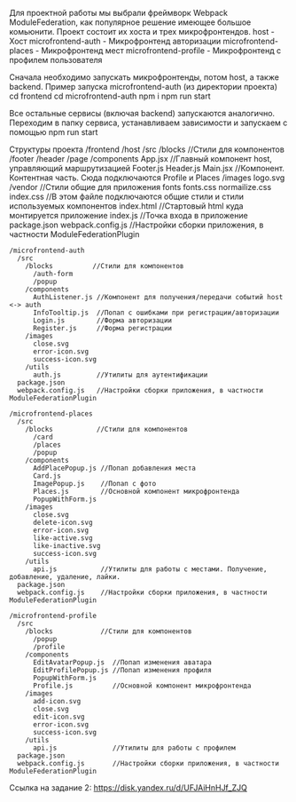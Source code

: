 Для проектной работы мы выбрали фреймворк Webpack ModuleFederation, как популярное решение имеющее большое комьюнити.
Проект состоит их хоста и трех микрофронтендов.
  host - Хост
  microfrontend-auth - Микрофронтенд авторизации
  microfrontend-places - Микрофронтенд мест
  microfrontend-profile - Микрофронтенд с профилем пользователя

Сначала необходимо запускать микрофронтенды, потом host, а также backend.
Пример запуска microfrontend-auth (из директории проекта)
  cd frontend
  cd microfrontend-auth
  npm i
  npm run start

Все остальные сервисы (включая backend) запускаются аналогично. Переходим в папку сервиса, устанавливаем зависимости и запускаем с помощью npm run start

Структуры проекта
  /frontend
    /host
      /src
        /blocks          //Стили для компонентов
          /footer
          /header
          /page
        /components
          App.jsx        //Главный компонент host, управляющий маршрутизацией
          Footer.js
          Header.js
          Main.jsx       //Компонент. Контентная часть. Сюда подключаются Profile и Places
        /images
          logo.svg
        /vendor          //Стили общие для приложения
          fonts
          fonts.css
          normailize.css
        index.css        //В этом файле подключаются общие стили и стили используемых компонентов
        index.html       //Стартовый html куда монтируется приложение
        index.js         //Точка входа в приложение
      package.json
      webpack.config.js  //Настройки сборки приложения, в частности ModuleFederationPlugin

    /microfrontend-auth
      /src
        /blocks          //Стили для компонентов
          /auth-form
          /popup
        /components
          AuthListener.js //Компонент для получения/передачи событий host <-> auth
          InfoTooltip.js  //Попап с ошибками при регистрации/авторизации
          Login.js        //Форма авторизации
          Register.js     //Форма регистрации
        /images
          close.svg
          error-icon.svg
          success-icon.svg
        /utils
          auth.js         //Утилиты для аутентификации
      package.json
      webpack.config.js   //Настройки сборки приложения, в частности ModuleFederationPlugin

    /microfrontend-places
      /src
        /blocks           //Стили для компонентов
          /card
          /places
          /popup
        /components
          AddPlacePopup.js //Попап добавления места
          Card.js
          ImagePopup.js    //Попап с фото
          Places.js        //Основной компонент микрофронтенда
          PopupWithForm.js
        /images
          close.svg
          delete-icon.svg
          error-icon.svg
          like-active.svg
          like-inactive.svg
          success-icon.svg
        /utils
          api.js           //Утилиты для работы с местами. Получение, добавление, удаление, лайки.
      package.json
      webpack.config.js    //Настройки сборки приложения, в частности ModuleFederationPlugin

    /microfrontend-profile
      /src
        /blocks            //Стили для компонентов
          /popup
          /profile
        /components
          EditAvatarPopup.js  //Попап изменения аватара
          EditProfilePopup.js //Попап изменения профиля
          PopupWithForm.js
          Profile.js          //Основной компонент микрофронтенда
        /images
          add-icon.svg
          close.svg
          edit-icon.svg
          error-icon.svg
          success-icon.svg
        /utils
          api.js              //Утилиты для работы с профилем
      package.json
      webpack.config.js       //Настройки сборки приложения, в частности ModuleFederationPlugin


Ссылка на задание 2: https://disk.yandex.ru/d/UFJAiHnHJf_ZJQ

